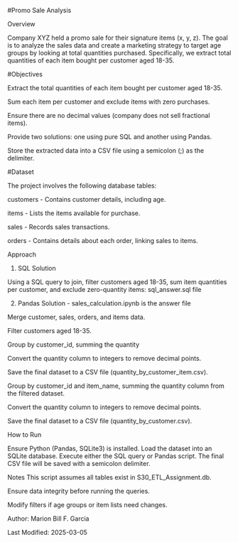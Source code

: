 #Promo Sale Analysis

Overview

Company XYZ held a promo sale for their signature items (x, y, z). The goal is to analyze the sales data and create a marketing strategy to target age groups by looking at total quantities purchased. Specifically, we extract total quantities of each item bought per customer aged 18-35.

#Objectives

Extract the total quantities of each item bought per customer aged 18-35.

Sum each item per customer and exclude items with zero purchases.

Ensure there are no decimal values (company does not sell fractional items).

Provide two solutions: one using pure SQL and another using Pandas.

Store the extracted data into a CSV file using a semicolon (;) as the delimiter.

#Dataset

The project involves the following database tables:

customers - Contains customer details, including age.

items - Lists the items available for purchase.

sales - Records sales transactions.

orders - Contains details about each order, linking sales to items.

Approach

1. SQL Solution

Using a SQL query to join, filter customers aged 18-35, sum item quantities per customer, and exclude zero-quantity items:
sql_answer.sql file

2. Pandas Solution - sales_calculation.ipynb is the answer file

Merge customer, sales, orders, and items data.

Filter customers aged 18-35.

Group by customer_id, summing the quantity

Convert the quantity column to integers to remove decimal points.

Save the final dataset to a CSV file (quantity_by_customer_item.csv).

Group by customer_id and item_name, summing the quantity column from the filtered dataset.

Convert the quantity column to integers to remove decimal points.

Save the final dataset to a CSV file (quantity_by_customer.csv).

How to Run

Ensure Python (Pandas, SQLite3) is installed.
Load the dataset into an SQLite database.
Execute either the SQL query or Pandas script.
The final CSV file will be saved with a semicolon delimiter.

Notes
This script assumes all tables exist in S30_ETL_Assignment.db.

Ensure data integrity before running the queries.

Modify filters if age groups or item lists need changes.


Author: Marion Bill F. Garcia

Last Modified: 2025-03-05

